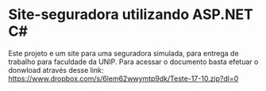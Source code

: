 # Site-seguradora utilizando ASP.NET C#
Este projeto e um site para uma seguradora simulada, para entrega de trabalho para faculdade da UNIP.
Para acessar o documento basta efetuar o donwload através desse link: https://www.dropbox.com/s/6lem62wwymtp9dk/Teste-17-10.zip?dl=0
